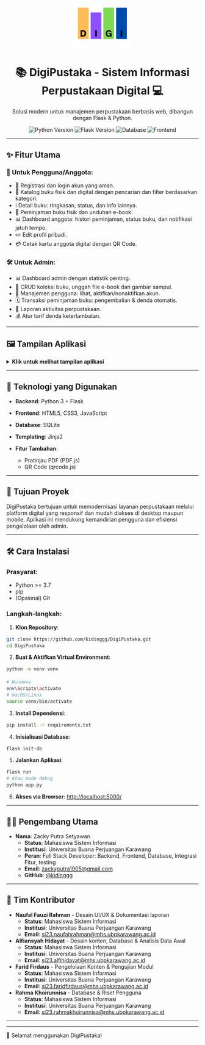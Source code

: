 <p align="center">
  <img src="static/images/logo.png" alt="Logo DigiPustaka" width="150"/>
</p>

<h1 align="center">📚 DigiPustaka - Sistem Informasi Perpustakaan Digital 💻</h1>

<p align="center">
  Solusi modern untuk manajemen perpustakaan berbasis web, dibangun dengan Flask & Python.
</p>

<p align="center">
  <img src="https://img.shields.io/badge/Python-3.9-blue" alt="Python Version">
  <img src="https://img.shields.io/badge/Flask-2.x-green" alt="Flask Version">
  <img src="https://img.shields.io/badge/Database-SQLite-lightgrey" alt="Database">
  <img src="https://img.shields.io/badge/Frontend-HTML%2FCSS%2FJS-orange" alt="Frontend">
</p>

---

## ✨ Fitur Utama

### 👤 Untuk Pengguna/Anggota:

* 🔑 Registrasi dan login akun yang aman.
* 📖 Katalog buku fisik dan digital dengan pencarian dan filter berdasarkan kategori.
* ℹ️ Detail buku: ringkasan, status, dan info lainnya.
* 📅 Peminjaman buku fisik dan unduhan e-book.
* 📊 Dashboard anggota: histori peminjaman, status buku, dan notifikasi jatuh tempo.
* ✏️ Edit profil pribadi.
* 💳 Cetak kartu anggota digital dengan QR Code.

### 🛠️ Untuk Admin:

* 📊 Dashboard admin dengan statistik penting.
* 📖 CRUD koleksi buku, unggah file e-book dan gambar sampul.
* 👥 Manajemen pengguna: lihat, aktifkan/nonaktifkan akun.
* 🗓️ Transaksi peminjaman buku: pengembalian & denda otomatis.
* 📄 Laporan aktivitas perpustakaan.
* 💰 Atur tarif denda keterlambatan.

---

## 🖼️ Tampilan Aplikasi

<details>
  <summary><strong>Klik untuk melihat tampilan aplikasi</strong></summary>

### Halaman Utama

<p align="center">
  <img src="assets/images/beranda.png" alt="Beranda" width="350"/>
  <img src="assets/images/beranda_2.png" alt="Beranda" width="350"/>
</p>

### Katalog Buku Digital

<p align="center">
  <img src="assets/images/katalog_buku_digital.png" alt="Katalog Buku Digital" width="700"/>
</p>

### Detail Buku

<p align="center">
  <img src="assets/images/detail_buku.png" alt="Detail Buku" width="700"/>
</p>

### Dashboard Anggota

<p align="center">
  <img src="assets/images/dashboar_anggota.png" alt="Dashboard Anggota" width="700"/>
</p>

### Login & Registrasi

<p align="center">
  <img src="assets/images/login.png" alt="Login" width="350"/>
  <img src="assets/images/register.png" alt="Registrasi" width="350"/>
</p>

### Dashboard Admin

<p align="center">
  <img src="assets/images/dashboard_admin.png" alt="Dashboard Admin" width="700"/>
</p>
</details>

---

## 🚀 Teknologi yang Digunakan

* **Backend**: Python 3 + Flask
* **Frontend**: HTML5, CSS3, JavaScript
* **Database**: SQLite
* **Templating**: Jinja2
* **Fitur Tambahan**:

  * Pratinjau PDF (PDF.js)
  * QR Code (qrcode.js)

---

## 🎯 Tujuan Proyek

DigiPustaka bertujuan untuk memodernisasi layanan perpustakaan melalui platform digital yang responsif dan mudah diakses di desktop maupun mobile. Aplikasi ini mendukung kemandirian pengguna dan efisiensi pengelolaan oleh admin.

---

## 🛠️ Cara Instalasi

### Prasyarat:

* Python >= 3.7
* pip
* (Opsional) Git

### Langkah-langkah:

1. **Klon Repository**:

```bash
git clone https://github.com/kidinggg/DigiPustaka.git
cd DigiPustaka
```

2. **Buat & Aktifkan Virtual Environment**:

```bash
python -m venv venv

# Windows
env\Scripts\activate
# macOS/Linux
source venv/bin/activate
```

3. **Install Dependensi**:

```bash
pip install -r requirements.txt
```

4. **Inisialisasi Database**:

```bash
flask init-db
```

5. **Jalankan Aplikasi**:

```bash
flask run
# Atau mode debug
python app.py
```

6. **Akses via Browser**: [http://localhost:5000/](http://localhost:5000/)

---

## 👨‍💻 Pengembang Utama

* **Nama**: Zacky Putra Setyawan
    * **Status**: Mahasiswa Sistem Informasi
    * **Institusi**: Universitas Buana Perjuangan Karawang
    * **Peran**: Full Stack Developer: Backend, Frontend, Database, Integrasi Fitur, testing
    * **Email**: [zackyputra1905@gmail.com](mailto:zackyputra1905@gmail.com)
    * **GitHub**: [@kidinggg](https://github.com/kidinggg)

---

## 🤝 Tim Kontributor

* **Naufal Fauzi Rahman** - Desain UI/UX & Dokumentasi laporan
    * **Status**: Mahasiswa Sistem Informasi
    * **Institusi**: Universitas Buana Perjuangan Karawang
    * **Email**: [si23.naufahrahman@mhs.ubpkarawang.ac.id](mailto:si23.naufahrahman@mhs.ubpkarawang.ac.id)
* **Alfiansyah Hidayat** - Desain konten,  Database & Analisis Data Awal
    * **Status**: Mahasiswa Sistem Informasi
    * **Institusi**: Universitas Buana Perjuangan Karawang
    * **Email**: [si23.alfihidayat@mhs.ubpkarawang.ac.id](mailto:si23.alfihidayat@mhs.ubpkarawang.ac.id)
* **Farid Firdaus** - Pengelolaan Konten & Pengujian Modul
    * **Status**: Mahasiswa Sistem Informasi
    * **Institusi**: Universitas Buana Perjuangan Karawang
    * **Email**: [si23.faridfirdaus@mhs.ubpkarawang.ac.id](mailto:si23.faridfirdaus@mhs.ubpkarawang.ac.id)
* **Rahma Khoirunnisa** - Database & Riset Pengguna
    * **Status**: Mahasiswa Sistem Informasi
    * **Institusi**: Universitas Buana Perjuangan Karawang
    * **Email**: [si23.rahmakhoirunnisa@mhs.ubpkarawang.ac.id](mailto:si23.rahmakhoirunnisa@mhs.ubpkarawang.ac.id)

---

---

🚀 Selamat menggunakan DigiPustaka!
